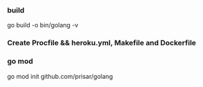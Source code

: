 
### build

go build -o bin/golang -v

### Create Procfile && heroku.yml, Makefile and Dockerfile

### go mod

go mod init github.com/prisar/golang
